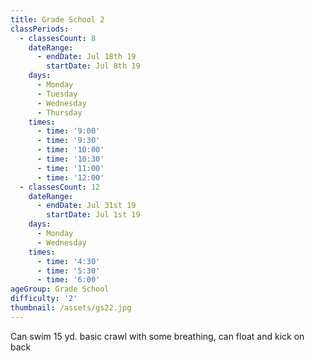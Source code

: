 ```yaml
---
title: Grade School 2
classPeriods:
  - classesCount: 8
    dateRange:
      - endDate: Jul 18th 19
        startDate: Jul 8th 19
    days:
      - Monday
      - Tuesday
      - Wednesday
      - Thursday
    times:
      - time: '9:00'
      - time: '9:30'
      - time: '10:00'
      - time: '10:30'
      - time: '11:00'
      - time: '12:00'
  - classesCount: 12
    dateRange:
      - endDate: Jul 31st 19
        startDate: Jul 1st 19
    days:
      - Monday
      - Wednesday
    times:
      - time: '4:30'
      - time: '5:30'
      - time: '6:00'
ageGroup: Grade School
difficulty: '2'
thumbnail: /assets/gs22.jpg
---
```

Can swim 15 yd. basic crawl with some breathing, can float and kick on back
